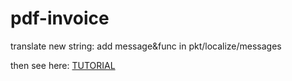 # pdf-invoice

translate new string:
add message&func in pkt/localize/messages

then see here:
[TUTORIAL](https://github.com/nicksnyder/go-i18n#translating-a-new-language)
